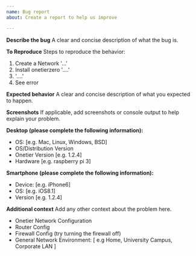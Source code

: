 ```yaml
---
name: Bug report
about: Create a report to help us improve

---
```

**Describe the bug**
A clear and concise description of what the bug is.

**To Reproduce**
Steps to reproduce the behavior:
1. Create a Network '...'
2. Install onetierzero '....'
3. '....'
4. See error

**Expected behavior**
A clear and concise description of what you expected to happen.

**Screenshots**
If applicable, add screenshots or console output to help explain your problem.

**Desktop (please complete the following information):**
 - OS: [e.g. Mac, Linux, Windows, BSD]
 - OS/Distribution Version
 - Onetier Version [e.g. 1.2.4]
 - Hardware [e.g. raspberry pi 3]
 
**Smartphone (please complete the following information):**
 - Device: [e.g. iPhone6]
 - OS: [e.g. iOS8.1]
 - Version [e.g. 1.2.4]

**Additional context**
Add any other context about the problem here.
- Onetier Network Configuration
- Router Config
- Firewall Config (try turning the firewall off)
- General Network Environment: [ e.g Home, University Campus, Corporate LAN ]

